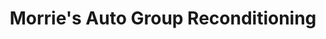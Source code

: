 ---
title: "Morrie's Auto Group Reconditioning"
url: /golden-valley/morries-auto-group-reconditioning/
shop: Autowerkstatt
---